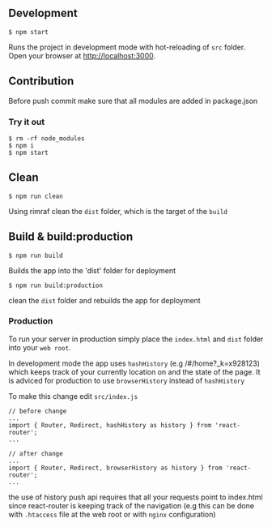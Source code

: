 



## Development
```
$ npm start
```
Runs the project in development mode with hot-reloading of `src` folder.
Open your browser at [http://localhost:3000](http://localhost:3000).

## Contribution

Before push commit make sure that all modules are added in package.json

### Try it out
```
$ rm -rf node_modules
$ npm i
$ npm start
```

## Clean
```
$ npm run clean
```
Using rimraf clean the `dist` folder, which is the target of the `build`

## Build & build:production
```
$ npm run build
```
Builds the app into the 'dist' folder for deployment
```
$ npm run build:production
```
clean the `dist` folder and rebuilds the app for deployment


### Production
To run your server in production simply place the `index.html` and `dist` folder into
your `web root`.

In development mode the app uses `hashHistory` (e.g /#/home?_k=x928123) which
keeps track of your currently location on and the state of the page. It is adviced
for production to use `browserHistory` instead of `hashHistory`

To make this change edit `src/index.js`
```
// before change
...
import { Router, Redirect, hashHistory as history } from 'react-router';
...

// after change
...
import { Router, Redirect, browserHistory as history } from 'react-router';
...

```

the use of history push api requires that all your requests point to index.html
since react-router is keeping track of the navigation (e.g this can be done with `.htaccess` file at the web root or with `nginx` configuration)
